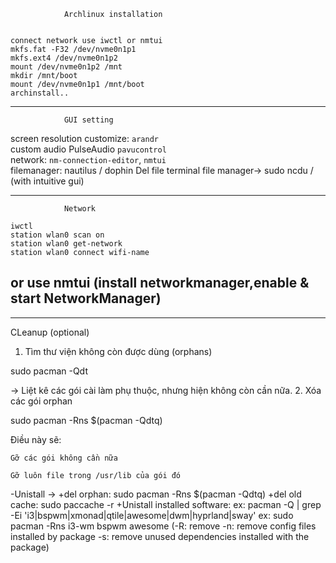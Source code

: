                 Archlinux installation

    
    connect network use iwctl or nmtui
    mkfs.fat -F32 /dev/nvme0n1p1
    mkfs.ext4 /dev/nvme0n1p2
    mount /dev/nvme0n1p2 /mnt
    mkdir /mnt/boot
    mount /dev/nvme0n1p1 /mnt/boot
    archinstall..
------------------------------------------------------------------------------------------------------------------------------------------
                GUI setting
 screen resolution customize: `arandr`                          
 custom audio PulseAudio                 `pavucontrol`                  
 network:                    `nm-connection-editor`, `nmtui`                                    
 filemanager: nautilus / dophin
 Del file terminal file manager-> sudo ncdu / (with intuitive gui)
 
------------------------------------------------------------------------------------------------------------------------------------------
                Network

    iwctl
    station wlan0 scan on
    station wlan0 get-network
    station wlan0 connect wifi-name

or use nmtui (install networkmanager,enable & start NetworkManager)
------------------------------------------------------------------------------------------------------------------------------------------
------------------------------------------------------------------------------------------------------------------------------------------
CLeanup (optional)
1. Tìm thư viện không còn được dùng (orphans)
  
  sudo pacman -Qdt

→ Liệt kê các gói cài làm phụ thuộc, nhưng hiện không còn cần nữa.
 2. Xóa các gói orphan
  
  sudo pacman -Rns $(pacman -Qdtq)

Điều này sẽ:

    Gỡ các gói không cần nữa

    Gỡ luôn file trong /usr/lib của gói đó

-Unistall -> 
  +del orphan: sudo pacman -Rns $(pacman -Qdtq)
  +del old cache: sudo paccache -r
  +Unistall installed software: ex: pacman -Q | grep -Ei 'i3|bspwm|xmonad|qtile|awesome|dwm|hyprland|sway'
                                ex: sudo pacman -Rns i3-wm bspwm awesome (-R: remove  -n: remove config files installed by package  -s: remove unused dependencies installed with the package)
